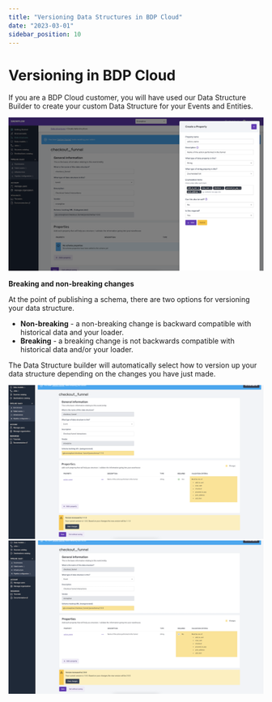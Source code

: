 ```yaml
---
title: "Versioning Data Structures in BDP Cloud"
date: "2023-03-01"
sidebar_position: 10
---
```


# Versioning in BDP Cloud

If you are a BDP Cloud customer, you will have used our Data Structure Builder to create your custom Data Structure for your Events and Entities.

![](../../managing-data-structures-with-data-structures-builder/images/data-structures-2.png)

**Breaking and non-breaking changes**

At the point of publishing a schema, there are two options for versioning your data structure.
- **Non-breaking** - a non-breaking change is backward compatible with historical data and your loader.
- **Breaking** - a breaking change is not backwards compatible with historical data and/or your loader.

The Data Structure builder will automatically select how to version up your data structure depending on the changes you have just made.

![](images/data-structures-1.png)
![](images/data-structures-2.png)